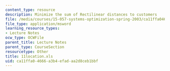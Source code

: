 ```yaml
---
content_type: resource
description: Minimize the sum of Rectilinear distances to customers
file: /media/courses/15-057-systems-optimization-spring-2003/ca11ffa04666a3b4efadaa2d8ceb1bbf_11location.xls
file_type: application/msword
learning_resource_types:
- Lecture Notes
ocw_type: OCWFile
parent_title: Lecture Notes
parent_type: CourseSection
resourcetype: Other
title: 11location.xls
uid: ca11ffa0-4666-a3b4-efad-aa2d8ceb1bbf
---
```

